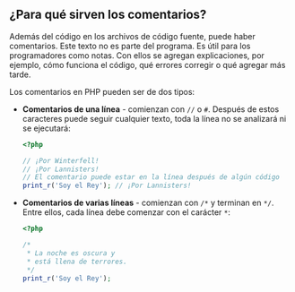 ## ¿Para qué sirven los comentarios?

Además del código en los archivos de código fuente, puede haber comentarios. Este texto no es parte del programa. Es útil para los programadores como notas. Con ellos se agregan explicaciones, por ejemplo, cómo funciona el código, qué errores corregir o qué agregar más tarde.

Los comentarios en PHP pueden ser de dos tipos:

* **Comentarios de una línea** - comienzan con `//` o `#`. Después de estos caracteres puede seguir cualquier texto, toda la línea no se analizará ni se ejecutará:

  ```php
  <?php

  // ¡Por Winterfell!
  // ¡Por Lannisters!
  // El comentario puede estar en la línea después de algún código
  print_r('Soy el Rey'); // ¡Por Lannisters!
  ```

* **Comentarios de varias líneas** - comienzan con `/*` y terminan en `*/`. Entre ellos, cada línea debe comenzar con el carácter `*`:

  ```php
  <?php

  /*
   * La noche es oscura y
   * está llena de terrores.
   */
  print_r('Soy el Rey');
  ```
